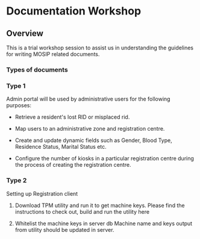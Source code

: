 # Documentation Workshop 

## Overview
This is a trial workshop session to assist us in understanding the guidelines for writing MOSIP related documents.

### Types of documents

### Type 1

Admin portal will be used by administrative users for the following purposes:

* Retrieve a resident's lost RID or misplaced rid. 

* Map users to an administrative zone and registration centre.

* Create and update dynamic fields such as Gender, Blood Type, Residence Status, Marital Status etc.

* Configure the number of kiosks in a particular registration centre during the process of creating the registration centre.

### Type 2 

Setting up Registration client

1. Download TPM utility and run it to get machine keys. Please find the instructions to check out, build and run the utility here

2. Whitelist the machine keys in server db
Machine name and keys output from utility should be updated in server.
